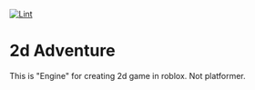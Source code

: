 [![Lint](https://github.com/Ukuroks-games/2d-adventure/actions/workflows/Lint.yaml/badge.svg)](https://github.com/Ukuroks-games/2d-adventure/actions/workflows/Lint.yaml)

# 2d Adventure

This is "Engine" for creating 2d game in roblox. Not platformer.
